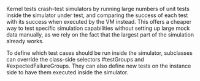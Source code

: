Kernel tests crash-test simulators by running large numbers of unit tests inside the simulator under test, and comparing the success of each test with its success when executed by the VM instead. This offers a cheaper way to test specific simulation capabilities without setting up large mock data manually, as we rely on the fact that the largest part of the simulation already works.

To define which test cases should be run inside the simulator, subclasses can override the class-side selectors #testGroups and #expectedFailureGroups. They can also define new tests on the instance side to have them executed inside the simulator.